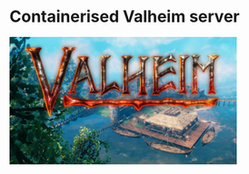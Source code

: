 # Containerised Valheim server

![Cover](https://raw.githubusercontent.com/sierra1011/valheim/main/valheim.png)


